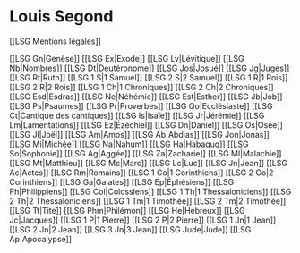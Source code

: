 # Louis Segond

[[LSG Mentions légales]]

[[LSG Gn|Genèse]]
[[LSG Ex|Exode]]
[[LSG Lv|Lévitique]]
[[LSG Nb|Nombres]]
[[LSG Dt|Deutéronome]]
[[LSG Jos|Josué]]
[[LSG Jg|Juges]]
[[LSG Rt|Ruth]]
[[LSG 1 S|1 Samuel]]
[[LSG 2 S|2 Samuel]]
[[LSG 1 R|1 Rois]]
[[LSG 2 R|2 Rois]]
[[LSG 1 Ch|1 Chroniques]]
[[LSG 2 Ch|2 Chroniques]]
[[LSG Esd|Esdras]]
[[LSG Ne|Néhémie]]
[[LSG Est|Esther]]
[[LSG Jb|Job]]
[[LSG Ps|Psaumes]]
[[LSG Pr|Proverbes]]
[[LSG Qo|Ecclésiaste]]
[[LSG Ct|Cantique des cantiques]]
[[LSG Is|Isaïe]]
[[LSG Jr|Jérémie]]
[[LSG Lm|Lamentations]]
[[LSG Ez|Ézéchiel]]
[[LSG Dn|Daniel]]
[[LSG Os|Osée]]
[[LSG Jl|Joël]]
[[LSG Am|Amos]]
[[LSG Ab|Abdias]]
[[LSG Jon|Jonas]]
[[LSG Mi|Michée]]
[[LSG Na|Nahum]]
[[LSG Ha|Habaquq]]
[[LSG So|Sophonie]]
[[LSG Ag|Aggée]]
[[LSG Za|Zacharie]]
[[LSG Ml|Malachie]]
[[LSG Mt|Matthieu]]
[[LSG Mc|Marc]]
[[LSG Lc|Luc]]
[[LSG Jn|Jean]]
[[LSG Ac|Actes]]
[[LSG Rm|Romains]]
[[LSG 1 Co|1 Corinthiens]]
[[LSG 2 Co|2 Corinthiens]]
[[LSG Ga|Galates]]
[[LSG Ep|Éphésiens]]
[[LSG Ph|Philippiens]]
[[LSG Col|Colossiens]]
[[LSG 1 Th|1 Thessaloniciens]]
[[LSG 2 Th|2 Thessaloniciens]]
[[LSG 1 Tm|1 Timothée]]
[[LSG 2 Tm|2 Timothée]]
[[LSG Tt|Tite]]
[[LSG Phm|Philémon]]
[[LSG He|Hébreux]]
[[LSG Jc|Jacques]]
[[LSG 1 P|1 Pierre]]
[[LSG 2 P|2 Pierre]]
[[LSG 1 Jn|1 Jean]]
[[LSG 2 Jn|2 Jean]]
[[LSG 3 Jn|3 Jean]]
[[LSG Jude|Jude]]
[[LSG Ap|Apocalypse]]
